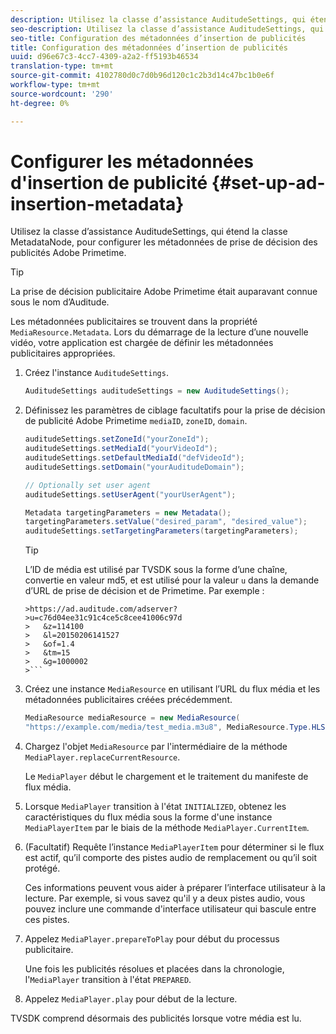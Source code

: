 ```yaml
---
description: Utilisez la classe d’assistance AuditudeSettings, qui étend la classe MetadataNode, pour configurer les métadonnées de prise de décision des publicités Adobe Primetime.
seo-description: Utilisez la classe d’assistance AuditudeSettings, qui étend la classe MetadataNode, pour configurer les métadonnées de prise de décision des publicités Adobe Primetime.
seo-title: Configuration des métadonnées d’insertion de publicités
title: Configuration des métadonnées d’insertion de publicités
uuid: d96e67c3-4cc7-4309-a2a2-ff5193b46534
translation-type: tm+mt
source-git-commit: 4102780d0c7d0b96d120c1c2b3d14c47bc1b0e6f
workflow-type: tm+mt
source-wordcount: '290'
ht-degree: 0%

---
```



# Configurer les métadonnées d&#39;insertion de publicité {#set-up-ad-insertion-metadata}

Utilisez la classe d’assistance AuditudeSettings, qui étend la classe MetadataNode, pour configurer les métadonnées de prise de décision des publicités Adobe Primetime.

>[!TIP]
>
>La prise de décision publicitaire Adobe Primetime était auparavant connue sous le nom d’Auditude.

Les métadonnées publicitaires se trouvent dans la propriété `MediaResource.Metadata`. Lors du démarrage de la lecture d’une nouvelle vidéo, votre application est chargée de définir les métadonnées publicitaires appropriées.

1. Créez l&#39;instance `AuditudeSettings`.

   ```java
   AuditudeSettings auditudeSettings = new AuditudeSettings();
   ```

1. Définissez les paramètres de ciblage facultatifs pour la prise de décision de publicité Adobe Primetime `mediaID`, `zoneID`, `domain`.

   ```java
   auditudeSettings.setZoneId("yourZoneId"); 
   auditudeSettings.setMediaId("yourVideoId"); 
   auditudeSettings.setDefaultMediaId("defVideoId"); 
   auditudeSettings.setDomain("yourAuditudeDomain"); 
   
   // Optionally set user agent  
   auditudeSettings.setUserAgent("yourUserAgent"); 
   
   Metadata targetingParameters = new Metadata(); 
   targetingParameters.setValue("desired_param", "desired_value"); 
   auditudeSettings.setTargetingParameters(targetingParameters);
   ```

   >[!TIP]
   >
   >L’ID de média est utilisé par TVSDK sous la forme d’une chaîne, convertie en valeur md5, et est utilisé pour la valeur `u` dans la demande d’URL de prise de décision et de Primetime. Par exemple :
   >
   >
   ```
   >https://ad.auditude.com/adserver?
   >u=c76d04ee31c91c4ce5c8cee41006c97d
   >   &z=114100 
   >   &l=20150206141527 
   >   &of=1.4 
   >   &tm=15 
   >   &g=1000002
   >```

1. Créez une instance `MediaResource` en utilisant l’URL du flux média et les métadonnées publicitaires créées précédemment.

   ```java
   MediaResource mediaResource = new MediaResource( 
   "https://example.com/media/test_media.m3u8", MediaResource.Type.HLS, Metadata);
   ```

1. Chargez l&#39;objet `MediaResource` par l&#39;intermédiaire de la méthode `MediaPlayer.replaceCurrentResource`.

   Le `MediaPlayer` début le chargement et le traitement du manifeste de flux média.

1. Lorsque `MediaPlayer` transition à l&#39;état `INITIALIZED`, obtenez les caractéristiques du flux média sous la forme d&#39;une instance `MediaPlayerItem` par le biais de la méthode `MediaPlayer.CurrentItem`.
1. (Facultatif) Requête l’instance `MediaPlayerItem` pour déterminer si le flux est actif, qu’il comporte des pistes audio de remplacement ou qu’il soit protégé.

   Ces informations peuvent vous aider à préparer l’interface utilisateur à la lecture. Par exemple, si vous savez qu&#39;il y a deux pistes audio, vous pouvez inclure une commande d&#39;interface utilisateur qui bascule entre ces pistes.

1. Appelez `MediaPlayer.prepareToPlay` pour début du processus publicitaire.

   Une fois les publicités résolues et placées dans la chronologie, l&#39;`MediaPlayer` transition à l&#39;état `PREPARED`.
1. Appelez `MediaPlayer.play` pour début de la lecture.

TVSDK comprend désormais des publicités lorsque votre média est lu.

